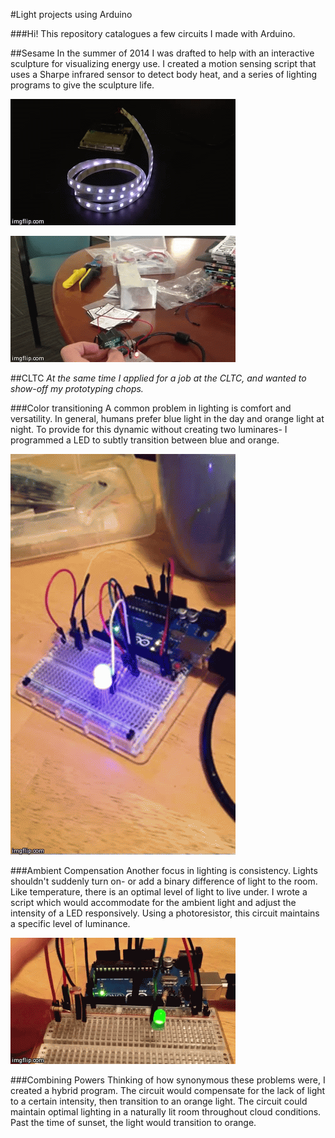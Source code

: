 #Light projects using Arduino

###Hi! 
This repository catalogues a few circuits I made with Arduino. 

##Sesame
In the summer of 2014 I was drafted to help with an interactive sculpture for visualizing energy use. I created a motion sensing script that uses a Sharpe infrared sensor to detect body heat, and a series of lighting programs to give the sculpture life.


[![Breathing Light](https://raw.githubusercontent.com/LucianNovo/DynamicLight/master/ArduinoExamples/lightStrip/progress/customGeek.gif "Breathing Light")](https://www.youtube.com/watch?v=YoK2YnTQCqk)

[![Motion Sensor](https://raw.githubusercontent.com/LucianNovo/DynamicLight/master/ArduinoExamples/IR_sensor/progress/IRsensor.gif "Motion Sensor")](https://www.youtube.com/watch?v=hVRZTDxuRS8)


##CLTC
_At the same time I applied for a job at the CLTC, and wanted to show-off my prototyping chops._

###Color transitioning
A common problem in lighting is comfort and versatility. In general, humans prefer blue light in the day and orange light at night. To provide for this dynamic without creating two luminares- I programmed a LED to subtly transition between blue and orange.

[![Color Transitioning](https://raw.githubusercontent.com/LucianNovo/DynamicLight/master/ArduinoExamples/lightTransitioner_uno/progress/lightTransitioner.gif "Color Transitioning")](https://www.youtube.com/watch?v=CvsXu49ZDVk)


###Ambient Compensation
Another focus in lighting is consistency. Lights shouldn't suddenly turn on- or add a binary difference of light to the room. Like temperature, there is an optimal level of light to live under. I wrote a script which would accommodate for the ambient light and adjust the intensity of a LED responsively. Using a photoresistor, this circuit maintains a specific level of luminance. 


[![Ambient Compensation](https://raw.githubusercontent.com/LucianNovo/DynamicLight/master/ArduinoExamples/photoresistance_uno/photoresistanceUnoCode/photoresistance_uno/photoresistance_uno.gif "Ambient Compensation")](https://www.youtube.com/watch?v=V8dHYTta7nA)

###Combining Powers
Thinking of how synonymous these problems were, I created a hybrid program. The circuit would compensate for the lack of light to a certain intensity, then transition to an orange light. The circuit could maintain optimal lighting in a naturally lit room throughout cloud conditions. Past the time of sunset, the light would transition to orange. 
